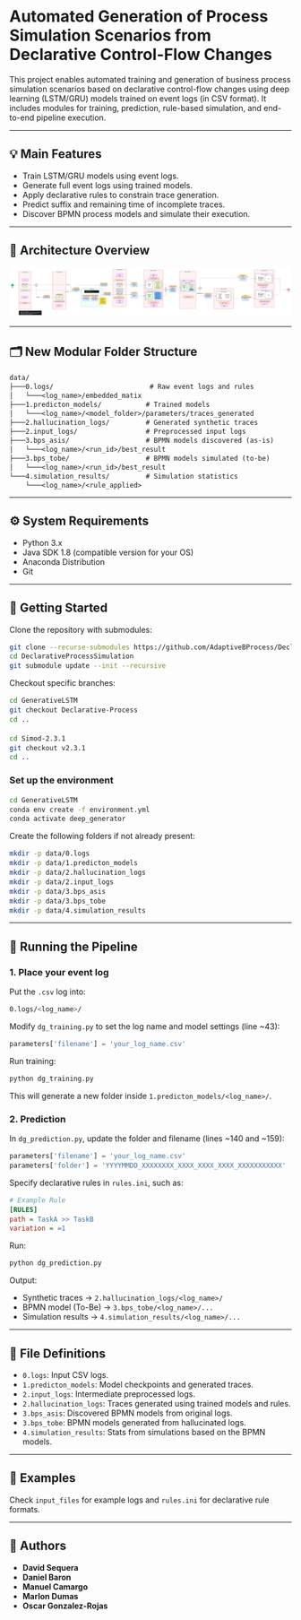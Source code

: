 # Automated Generation of Process Simulation Scenarios from Declarative Control-Flow Changes

This project enables automated training and generation of business process simulation scenarios based on declarative control-flow changes using deep learning (LSTM/GRU) models trained on event logs (in CSV format). It includes modules for training, prediction, rule-based simulation, and end-to-end pipeline execution.

---

## 💡 Main Features

* Train LSTM/GRU models using event logs.
* Generate full event logs using trained models.
* Apply declarative rules to constrain trace generation.
* Predict suffix and remaining time of incomplete traces.
* Discover BPMN process models and simulate their execution.

---

## 🧱 Architecture Overview

![Pipeline](https://github.com/AdaptiveBProcess/DeclarativeProcessSimulation/blob/main/docs/pipeline/Pipeline.png)

---

## 🗂️ New Modular Folder Structure

```
data/
├───0.logs/                        # Raw event logs and rules
│   └───<log_name>/embedded_matix 
├───1.predicton_models/           # Trained models
│   └───<log_name>/<model_folder>/parameters/traces_generated
├───2.hallucination_logs/         # Generated synthetic traces
├───2.input_logs/                 # Preprocessed input logs
├───3.bps_asis/                   # BPMN models discovered (as-is)
│   └───<log_name>/<run_id>/best_result
├───3.bps_tobe/                   # BPMN models simulated (to-be)
│   └───<log_name>/<run_id>/best_result
└───4.simulation_results/         # Simulation statistics
    └───<log_name>/<rule_applied>
```

---

## ⚙️ System Requirements

* Python 3.x
* Java SDK 1.8 (compatible version for your OS)
* Anaconda Distribution
* Git

---

## 🚀 Getting Started

Clone the repository with submodules:

```bash
git clone --recurse-submodules https://github.com/AdaptiveBProcess/DeclarativeProcessSimulation.git
cd DeclarativeProcessSimulation
git submodule update --init --recursive
```

Checkout specific branches:

```bash
cd GenerativeLSTM 
git checkout Declarative-Process
cd ..

cd Simod-2.3.1
git checkout v2.3.1
cd ..
```

### Set up the environment

```bash
cd GenerativeLSTM
conda env create -f environment.yml
conda activate deep_generator
```

Create the following folders if not already present:

```bash
mkdir -p data/0.logs
mkdir -p data/1.predicton_models
mkdir -p data/2.hallucination_logs
mkdir -p data/2.input_logs
mkdir -p data/3.bps_asis
mkdir -p data/3.bps_tobe
mkdir -p data/4.simulation_results

```

---

## 🧪 Running the Pipeline

### 1. Place your event log

Put the `.csv` log into:

```bash
0.logs/<log_name>/
```

Modify `dg_training.py` to set the log name and model settings (line \~43):

```python
parameters['filename'] = 'your_log_name.csv'
```

Run training:

```bash
python dg_training.py
```

This will generate a new folder inside `1.predicton_models/<log_name>/`.

### 2. Prediction

In `dg_prediction.py`, update the folder and filename (lines \~140 and \~159):

```python
parameters['filename'] = 'your_log_name.csv'
parameters['folder'] = 'YYYYMMDD_XXXXXXXX_XXXX_XXXX_XXXX_XXXXXXXXXXX'
```

Specify declarative rules in `rules.ini`, such as:

```ini
# Example Rule
[RULES]
path = TaskA >> TaskB
variation = =1
```

Run:

```bash
python dg_prediction.py
```

Output:

* Synthetic traces → `2.hallucination_logs/<log_name>/`
* BPMN model (To-Be) → `3.bps_tobe/<log_name>/...`
* Simulation results → `4.simulation_results/<log_name>/...`

---

## 📁 File Definitions

* `0.logs`: Input CSV logs.
* `1.predicton_models`: Model checkpoints and generated traces.
* `2.input_logs`: Intermediate preprocessed logs.
* `2.hallucination_logs`: Traces generated using trained models and rules.
* `3.bps_asis`: Discovered BPMN models from original logs.
* `3.bps_tobe`: BPMN models generated from hallucinated logs.
* `4.simulation_results`: Stats from simulations based on the BPMN models.

---

## 🧪 Examples

Check `input_files` for example logs and `rules.ini` for declarative rule formats.

---

## 👤 Authors

* **David Sequera**
* **Daniel Baron**
* **Manuel Camargo**
* **Marlon Dumas**
* **Oscar Gonzalez-Rojas**
